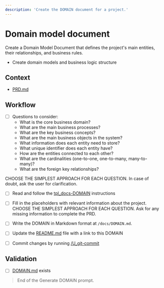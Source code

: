 ```yaml
---
description: 'Create the DOMAIN document for a project.'
---
```


# Domain model document

Create a Domain Model Document that defines the project's main entities, their relationships, and business rules.

- Create domain models and business logic structure

## Context

- [PRD.md](/docs/PRD.md)

## Workflow

- [ ] Questions to consider:
  - What is the core business domain?
  - What are the main business processes?
  - What are the key business concepts?
  - What are the main business objects in the system?
  - What information does each entity need to store?
  - What unique identifier does each entity have?
  - How are the entities connected to each other?
  - What are the cardinalities (one-to-one, one-to-many, many-to-many)?
  - What are the foreign key relationships?

CHOOSE THE SIMPLEST APPROACH FOR EACH QUESTION.
In case of doubt, ask the user for clarification.

- [ ] Read and follow the [tpl_docs-DOMAIN](../instructions/tpl_docs-DOMAIN.instructions.md) instructions

- [ ] Fill in the placeholders with relevant information about the project. CHOOSE THE SIMPLEST APPROACH FOR EACH QUESTION. Ask for any missing information to complete the PRD.

- [ ] Write the DOMAIN in Markdown format at `/docs/DOMAIN.md`.

- [ ] Update the [README.md](/README.md) file with a link to this DOMAIN

- [ ] Commit changes by running [/U_git-commit](U_git-commit.prompt.md)

## Validation

- [ ] [DOMAIN.md](/docs/DOMAIN.md) exists

> End of the Generate DOMAIN prompt.
